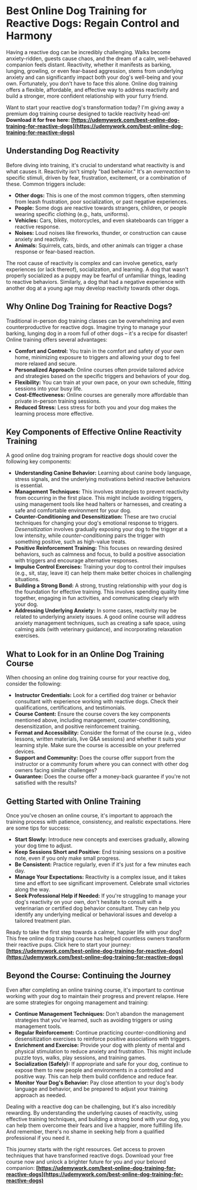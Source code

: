 # Best Online Dog Training for Reactive Dogs: Regain Control and Harmony

Having a reactive dog can be incredibly challenging. Walks become anxiety-ridden, guests cause chaos, and the dream of a calm, well-behaved companion feels distant. Reactivity, whether it manifests as barking, lunging, growling, or even fear-based aggression, stems from underlying anxiety and can significantly impact both your dog's well-being and your own. Fortunately, you don't have to face this alone. Online dog training offers a flexible, affordable, and effective way to address reactivity and build a stronger, more confident relationship with your furry friend.

Want to start your reactive dog's transformation today? I'm giving away a premium dog training course designed to tackle reactivity head-on! **Download it for free here: [https://udemywork.com/best-online-dog-training-for-reactive-dogs](https://udemywork.com/best-online-dog-training-for-reactive-dogs)**

## Understanding Dog Reactivity

Before diving into training, it's crucial to understand what reactivity is and what causes it.  Reactivity isn't simply "bad behavior." It's an *overreaction* to specific stimuli, driven by fear, frustration, excitement, or a combination of these. Common triggers include:

*   **Other dogs:** This is one of the most common triggers, often stemming from leash frustration, poor socialization, or past negative experiences.
*   **People:** Some dogs are reactive towards strangers, children, or people wearing specific clothing (e.g., hats, uniforms).
*   **Vehicles:** Cars, bikes, motorcycles, and even skateboards can trigger a reactive response.
*   **Noises:** Loud noises like fireworks, thunder, or construction can cause anxiety and reactivity.
*   **Animals:** Squirrels, cats, birds, and other animals can trigger a chase response or fear-based reaction.

The root cause of reactivity is complex and can involve genetics, early experiences (or lack thereof), socialization, and learning. A dog that wasn't properly socialized as a puppy may be fearful of unfamiliar things, leading to reactive behaviors. Similarly, a dog that had a negative experience with another dog at a young age may develop reactivity towards other dogs.

## Why Online Dog Training for Reactive Dogs?

Traditional in-person dog training classes can be overwhelming and even counterproductive for reactive dogs. Imagine trying to manage your barking, lunging dog in a room full of other dogs – it's a recipe for disaster! Online training offers several advantages:

*   **Comfort and Control:** You train in the comfort and safety of your own home, minimizing exposure to triggers and allowing your dog to feel more relaxed and secure.
*   **Personalized Approach:** Online courses often provide tailored advice and strategies based on the specific triggers and behaviors of your dog.
*   **Flexibility:** You can train at your own pace, on your own schedule, fitting sessions into your busy life.
*   **Cost-Effectiveness:** Online courses are generally more affordable than private in-person training sessions.
*   **Reduced Stress:** Less stress for both you and your dog makes the learning process more effective.

## Key Components of Effective Online Reactivity Training

A good online dog training program for reactive dogs should cover the following key components:

*   **Understanding Canine Behavior:**  Learning about canine body language, stress signals, and the underlying motivations behind reactive behaviors is essential.
*   **Management Techniques:**  This involves strategies to prevent reactivity from occurring in the first place. This might include avoiding triggers, using management tools like head halters or harnesses, and creating a safe and comfortable environment for your dog.
*   **Counter-Conditioning and Desensitization:** These are two crucial techniques for changing your dog's emotional response to triggers.  *Desensitization* involves gradually exposing your dog to the trigger at a low intensity, while *counter-conditioning* pairs the trigger with something positive, such as high-value treats.
*   **Positive Reinforcement Training:** This focuses on rewarding desired behaviors, such as calmness and focus, to build a positive association with triggers and encourage alternative responses.
*   **Impulse Control Exercises:** Training your dog to control their impulses (e.g., sit, stay, leave it) can help them make better choices in challenging situations.
*   **Building a Strong Bond:**  A strong, trusting relationship with your dog is the foundation for effective training. This involves spending quality time together, engaging in fun activities, and communicating clearly with your dog.
*   **Addressing Underlying Anxiety:**  In some cases, reactivity may be related to underlying anxiety issues.  A good online course will address anxiety management techniques, such as creating a safe space, using calming aids (with veterinary guidance), and incorporating relaxation exercises.

## What to Look for in an Online Dog Training Course

When choosing an online dog training course for your reactive dog, consider the following:

*   **Instructor Credentials:**  Look for a certified dog trainer or behavior consultant with experience working with reactive dogs.  Check their qualifications, certifications, and testimonials.
*   **Course Content:**  Ensure the course covers the key components mentioned above, including management, counter-conditioning, desensitization, and positive reinforcement training.
*   **Format and Accessibility:**  Consider the format of the course (e.g., video lessons, written materials, live Q&A sessions) and whether it suits your learning style. Make sure the course is accessible on your preferred devices.
*   **Support and Community:**  Does the course offer support from the instructor or a community forum where you can connect with other dog owners facing similar challenges?
*   **Guarantee:**  Does the course offer a money-back guarantee if you're not satisfied with the results?

## Getting Started with Online Training

Once you've chosen an online course, it's important to approach the training process with patience, consistency, and realistic expectations.  Here are some tips for success:

*   **Start Slowly:**  Introduce new concepts and exercises gradually, allowing your dog time to adjust.
*   **Keep Sessions Short and Positive:**  End training sessions on a positive note, even if you only make small progress.
*   **Be Consistent:**  Practice regularly, even if it's just for a few minutes each day.
*   **Manage Your Expectations:**  Reactivity is a complex issue, and it takes time and effort to see significant improvement. Celebrate small victories along the way.
*   **Seek Professional Help if Needed:**  If you're struggling to manage your dog's reactivity on your own, don't hesitate to consult with a veterinarian or certified dog behavior consultant.  They can help you identify any underlying medical or behavioral issues and develop a tailored treatment plan.

Ready to take the first step towards a calmer, happier life with your dog? This free online dog training course has helped countless owners transform their reactive pups. Click here to start your journey: **[https://udemywork.com/best-online-dog-training-for-reactive-dogs](https://udemywork.com/best-online-dog-training-for-reactive-dogs)**

## Beyond the Course: Continuing the Journey

Even after completing an online training course, it's important to continue working with your dog to maintain their progress and prevent relapse. Here are some strategies for ongoing management and training:

*   **Continue Management Techniques:**  Don't abandon the management strategies that you've learned, such as avoiding triggers or using management tools.
*   **Regular Reinforcement:**  Continue practicing counter-conditioning and desensitization exercises to reinforce positive associations with triggers.
*   **Enrichment and Exercise:**  Provide your dog with plenty of mental and physical stimulation to reduce anxiety and frustration. This might include puzzle toys, walks, play sessions, and training games.
*   **Socialization (Safely):** If appropriate and safe for your dog, continue to expose them to new people and environments in a controlled and positive way. This can help them build confidence and reduce fear.
*   **Monitor Your Dog's Behavior:**  Pay close attention to your dog's body language and behavior, and be prepared to adjust your training approach as needed.

Dealing with a reactive dog can be challenging, but it's also incredibly rewarding. By understanding the underlying causes of reactivity, using effective training techniques, and building a strong bond with your dog, you can help them overcome their fears and live a happier, more fulfilling life. And remember, there's no shame in seeking help from a qualified professional if you need it.

This journey starts with the right resources. Get access to proven techniques that have transformed reactive dogs. Download your free course now and unlock a brighter future for you and your beloved companion: **[https://udemywork.com/best-online-dog-training-for-reactive-dogs](https://udemywork.com/best-online-dog-training-for-reactive-dogs)**
